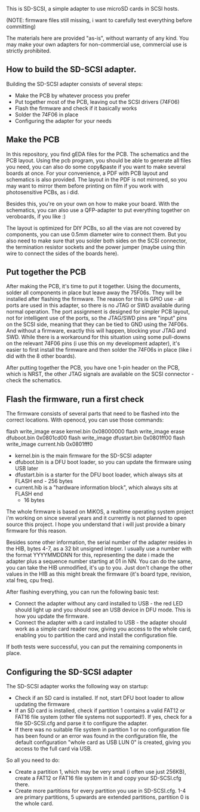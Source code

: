 This is SD-SCSI, a simple adapter to use microSD cards in SCSI hosts.

(NOTE: firmware files still missing, i want to carefully test everything before
       committing)

The materials here are provided "as-is", without warranty of any kind. You may
make your own adapters for non-commercial use, commercial use is strictly
prohibited.

How to build the SD-SCSI adapter.
----------------------------------------

Building the SD-SCSI adapter consists of several steps:
- Make the PCB by whatever process you prefer
- Put together most of the PCB, leaving out the SCSI drivers (74F06)
- Flash the firmware and check if it basically works
- Solder the 74F06 in place
- Configuring the adapter for your needs

Make the PCB
----------------------------------------

In this repository, you find gEDA files for the PCB. The schematics and the PCB
layout. Using the pcb program, you should be able to generate all files you
need, you can also do some copy&paste if you want to make several boards at
once. For your convenience, a PDF with PCB layout and schematics is also
provided. The layout in the PDF is not mirrored, so you may want to mirror them
before printing on film if you work with photosensitive PCBs, as i did.

Besides this, you're on your own on how to make your board. With the
schematics, you can also use a QFP-adapter to put everything together on
veroboards, if you like :)

The layout is optimized for DIY PCBs, so all the vias are not covered by
components, you can use 0.5mm diameter wire to connect them. But you also need
to make sure that you solder both sides on the SCSI connector, the termination
resistor sockets and the power jumper (maybe using thin wire to connect the
sides of the boards here).

Put together the PCB
----------------------------------------

After making the PCB, it's time to put it together. Using the documents, solder
all components in place but leave away the 75F06s. They will be installed after
flashing the firmware. The reason for this is GPIO use - all ports are used in
this adapter, so there is no JTAG or SWD available during normal operation. The
port assignment is designed for simpler PCB layout, not for intelligent use of
the ports, so the JTAG/SWD pins are "input" pins on the SCSI side, meaning that
they can be tied to GND using the 74F06s. And without a firmware, exactly this
will happen, blocking your JTAG and SWD. While there is a workaround for this
situation using some pull-downs on the relevant 74F06 pins (i use this on my
development adapter), it's easier to first install the firmware and then solder
the 74F06s in place (like i did with the 8 other boards).

After putting together the PCB, you have one 1-pin header on the PCB, which is
NRST, the other JTAG signals are available on the SCSI connector - check the
schematics.

Flash the firmware, run a first check
----------------------------------------

The firmware consists of several parts that need to be flashed into the correct
locations. With openocd, you can use those commands:

  flash write_image erase kernel.bin 0x08000000
  flash write_image erase dfuboot.bin 0x0801cd00
  flash write_image dfustart.bin 0x0801ff00
  flash write_image current.hib 0x0801fff0

- kernel.bin is the main firmware for the SD-SCSI adapter
- dfuboot.bin is a DFU boot loader, so you can update the firmware using USB
  later
- dfustart.bin is a starter for the DFU boot loader, which always sits at FLASH
  end - 256 bytes
- current.hib is a "hardware information block", which always sits at FLASH end
  - 16 bytes

The whole firmware is based on MiKOS, a realtime operating system project i'm
working on since several years and it currently is not planned to open source
this project. I hope you understand that i will just provide a binary firmware
for this reason.

Besides some other information, the serial number of the adapter resides in the
HIB, bytes 4-7, as a 32 bit unsigned integer. I usually use a number with the
format YYYYMMDDNN for this, representing the date i made the adapter plus a
sequence number starting at 01 in NN. You can do the same, you can take the HIB
unmodified, it's up to you. Just don't change the other values in the HIB as
this might break the firmware (it's board type, revision, xtal freq, cpu freq).

After flashing everything, you can run the following basic test:
- Connect the adapter without any card installed to USB - the red LED should
  light up and you should see an USB device in DFU mode. This is how you update
  the firmware.
- Connect the adapter with a card installed to USB - the adapter should work as
  a simple card reader now, giving you access to the whole card, enabling you
  to partition the card and install the configuration file.

If both tests were successful, you can put the remaining components in place.

Configuring the SD-SCSI adapter
----------------------------------------

The SD-SCSI adapter works the following way on startup:
- Check if an SD card is installed. If not, start DFU boot loader to allow
  updating the firmware
- If an SD card is installed, check if partition 1 contains a valid FAT12 or
  FAT16 file system (other file systems not supported!). If yes, check for a
  file SD-SCSI.cfg and parse it to configure the adapter.
- If there was no suitable file system in partition 1 or no configuration file
  has been found or an error was found in the configuration file, the default
  configuration "whole card as USB LUN 0" is created, giving you access to the
  full card via USB.

So all you need to do:
- Create a partition 1, which may be very small (i often use just 256KB),
  create a FAT12 or FAT16 file system in it and copy your SD-SCSI.cfg there.
- Create more partitions for every partition you use in SD-SCSI.cfg. 1-4 are
  primary partitions, 5 upwards are extended partitions, partition 0 is the
  whole card.
